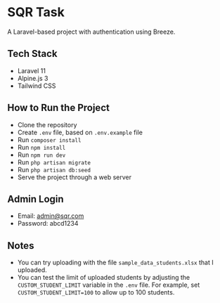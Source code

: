 # SQR Task

A Laravel-based project with authentication using Breeze.

## Tech Stack

- Laravel 11
- Alpine.js 3
- Tailwind CSS

## How to Run the Project

- Clone the repository
- Create `.env` file, based on `.env.example` file
- Run `composer install`
- Run `npm install`
- Run `npm run dev`
- Run `php artisan migrate`
- Run `php artisan db:seed`
- Serve the project through a web server

## Admin Login

- Email: admin@sqr.com
- Password: abcd1234

## Notes
- You can try uploading with the file `sample_data_students.xlsx` that I uploaded.
- You can test the limit of uploaded students by adjusting the `CUSTOM_STUDENT_LIMIT` variable in the `.env` file. For example, set `CUSTOM_STUDENT_LIMIT=100` to allow up to 100 students.
